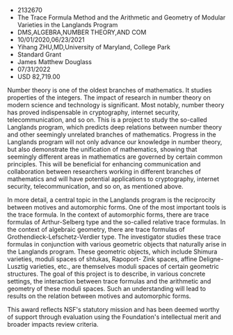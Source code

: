 
* 2132670
* The Trace Formula Method and the Arithmetic and Geometry of Modular Varieties in the Langlands Program
* DMS,ALGEBRA,NUMBER THEORY,AND COM
* 10/01/2020,06/23/2021
* Yihang ZHU,MD,University of Maryland, College Park
* Standard Grant
* James Matthew Douglass
* 07/31/2022
* USD 82,719.00

Number theory is one of the oldest branches of mathematics. It studies
properties of the integers. The impact of research in number theory on modern
science and technology is significant. Most notably, number theory has proved
indispensable in cryptography, internet security, telecommunication, and so on.
This is a project to study the so-called Langlands program, which predicts deep
relations between number theory and other seemingly unrelated branches of
mathematics. Progress in the Langlands program will not only advance our
knowledge in number theory, but also demonstrate the unification of mathematics,
showing that seemingly different areas in mathematics are governed by certain
common principles. This will be beneficial for enhancing communication and
collaboration between researchers working in different branches of mathematics
and will have potential applications to cryptography, internet security,
telecommunication, and so on, as mentioned above.

In more detail, a central topic in the Langlands program is the reciprocity
between motives and automorphic forms. One of the most important tools is the
trace formula. In the context of automorphic forms, there are trace formulas of
Arthur-Selberg type and the so-called relative trace formulas. In the context of
algebraic geometry, there are trace formulas of Grothendieck-Lefschetz-Verdier
type. The investigator studies these trace formulas in conjunction with various
geometric objects that naturally arise in the Langlands program. These geometric
objects, which include Shimura varieties, moduli spaces of shtukas, Rapoport-
Zink spaces, affine Deligne-Lusztig varieties, etc., are themselves moduli
spaces of certain geometric structures. The goal of this project is to describe,
in various concrete settings, the interaction between trace formulas and the
arithmetic and geometry of these moduli spaces. Such an understanding will lead
to results on the relation between motives and automorphic forms.

This award reflects NSF's statutory mission and has been deemed worthy of
support through evaluation using the Foundation's intellectual merit and broader
impacts review criteria.
